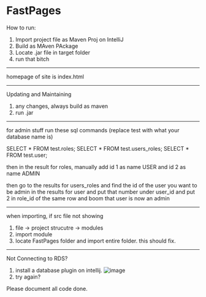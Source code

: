 # FastPages

How to run:

1. Import project file as Maven Proj on IntelliJ
2. Build as MAven PAckage
3. Locate .jar file in target folder
4. run that bitch

---------------------

homepage of site is index.html

-----------------------

Updating and Maintaining
1. any changes, always build as maven
2. run .jar

--------------------------

for admin stuff run these sql commands (replace test with what your database name is)

SELECT * FROM test.roles;
SELECT * FROM test.users_roles;
SELECT * FROM test.user;

then in the result for roles, manually add id 1 as name USER and id 2 as name ADMIN

then go to the results for users_roles and find the id of the user you want to be admin in the results for user 
and put that number under user_id and put 2 in role_id of the same row and boom that user is now an admin

--------------------------
when importing, if src file not showing
1. file -> project strucutre -> modules
2. import module
3. locate FastPages folder and import entire folder.
this should fix.

------------
Not Connecting to RDS?
1. install a database plugin on intellij.
![image](https://user-images.githubusercontent.com/54566354/139971078-a4c2921f-b541-4765-9ca7-699357049549.png)
2. try again?



Please document all code done.

